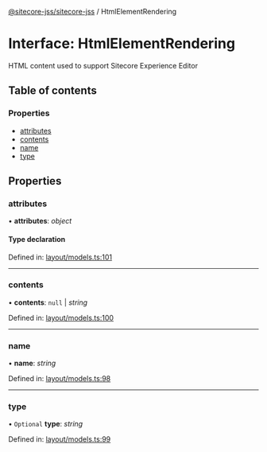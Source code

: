 [@sitecore-jss/sitecore-jss](../README.md) / HtmlElementRendering

# Interface: HtmlElementRendering

HTML content used to support Sitecore Experience Editor

## Table of contents

### Properties

- [attributes](htmlelementrendering.md#attributes)
- [contents](htmlelementrendering.md#contents)
- [name](htmlelementrendering.md#name)
- [type](htmlelementrendering.md#type)

## Properties

### attributes

• **attributes**: *object*

#### Type declaration

Defined in: [layout/models.ts:101](https://github.com/Sitecore/jss/blob/0a475c74/packages/sitecore-jss/src/layout/models.ts#L101)

___

### contents

• **contents**: ``null`` \| *string*

Defined in: [layout/models.ts:100](https://github.com/Sitecore/jss/blob/0a475c74/packages/sitecore-jss/src/layout/models.ts#L100)

___

### name

• **name**: *string*

Defined in: [layout/models.ts:98](https://github.com/Sitecore/jss/blob/0a475c74/packages/sitecore-jss/src/layout/models.ts#L98)

___

### type

• `Optional` **type**: *string*

Defined in: [layout/models.ts:99](https://github.com/Sitecore/jss/blob/0a475c74/packages/sitecore-jss/src/layout/models.ts#L99)
